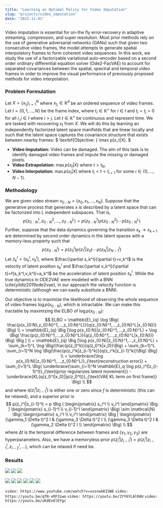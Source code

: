 ```yaml
---
title: "Learning an Optimal Policy for Video Imputation"
slug: "projects/video_imputation"
date: "2021-11-01"
---
```

Video imputation is essential for on-the fly error-recovery in adaptive streaming, compression, and super resolution. Most prior  methods rely on the use of generative adversarial networks (GANs) such that given two consecutive video frames, the model attempts to generate spatial interpolatory frames to form coherent video sequences.  In this work, we study the use of a factorizable variational auto-encoder based on a second order ordinary differential equation solver (Ode2-FacVAE) to account for separated covariances between the spatial, spectral and temporal video frames in order to improve the visual performance of previously proposed methods for video interpolation.


### Problem Formulation
Let  $X=\{x_{t_i}\}_{i=1}^N$ where $x_{t_i} \in \mathbb{R}^d$ be an ordered sequence of video frames. Let $I=\{0,1,...,N\}$ be the frame index, where $t_i \in \mathbb{R}^+$ for $i \in I$ and $t_i=t_j > 0$ for all $i,j \in I$ where $i > j$. Let $t \in \mathbb{R}^+$ be continuous and represent time. We are tasked with recovering $x_t$ from $X$. We will do this by learning an independently factorized latent space manifolds that are linear locally and such that the latent space captures the covariance structure that exists between nearby frames:
$ \textbf{Objective: } \max p(x_t|X). $

* **Video Imputation:** Video can be damaged. The aim of this task is to identify damaged video frames and impute the missing or damaged pixels.
* **Video Extrapolation:** $\max p(x_t|X)$ where $t > t_N$.
* **Video Interpolation:** $\max p(x_t|X)$ where $t_i < t < t_{i+1}$ for some $i \in \{0,...,N-1\}$.


### Methodology
We are given video stream $x_{0:N}=\{x_0,x_1,...,x_N\}$.  Suppose that the generative process that generates $x$ is described by a latent space that can be factorized into $L$ independent subspaces. That is,
$$
% p(x|z_{0:N}^1,z_{0:N}^2,...,z_{0:N}^L)=p(x|z_{0:N}^1)p(x|z_{0:N}^2)\cdots p(x|z_{0:N}^L)
p(z_{0:N}^1,z_{0:N}^2,...,z_{0:N}^L)=p(z_{0:N}^1)p(z_{0:N}^2)\cdots p(z_{0:N}^L)
$$
Further, suppose that the data dynamics governing the transition $x_k \to x_{k+1}$ are determined by second order dynamics in the latent spaces with a memory-less property such that
$$
p(z_{0:N}^l)=p(z_0^l)p(z_1^l|z_0)\cdots p(z_N^l|z_{N-1}^l)
$$
Let $z_k^l=(s_k^l,v_k^l)$, where $\frac{\partial s_k^l}{\partial t}=v_k^l$ is the velocity of latent position $s_k^l$ and $\frac{\partial v_k^l}{\partial t}=f(s_k^l,v_k^l)=a_k^l$ be the acceleration of latent position $s_k^l$.  While the true dynamics in ODE2VAE were modeled with a BNN \cite{yildiz2019ode2vae}, in our approach the velocity function is deterministic (although we can easily substitute a BNN).

Our objective is to maximize the likelihood of observing the whole sequence of video frames $\log p(x_{0:N})$, which is intractable. We can make this tractable by maximizing the ELBO of $\log p(x_{0:N})$:
$$
ELBO = \mathbb{E}_{q} \log \Big( \frac{p(x_{0:N},z_{0:N}^1,...,z_{0:N}^L)}{q(z_{0:N}^1,...,z_{0:N}^L|x_{0:N})} \Big) \\
= \mathbb{E}_{q} \Big [\log p(x_{0:N}|z_{0:N}^1,...,z_{0:N}^L) + \log \Big( \frac{p(z_{0:N}^1,...,z_{0:N}^L)}{q(z_{0:N}^1,...,z_{0:N}^L|x_{0:N})} \Big) \Big ] \\
= \mathbb{E}_{q} \Big [\log p(x_{0:N}|z_{0:N}^1,...,z_{0:N}^L) +
\sum_{k=1}^L \log \Big(\frac{p(z_0^k)}{q(z_0^k|x_0)}\Big) + \sum_{k=1}^L \sum_{i=1}^N \log \Big(\frac{p(z_i^k|z_{i-1}^k)}{q(z_i^k|z_{i-1}^k)}\Big)
\Big] \\
= \underbrace{\log p(x_{0:N}|z_{0:N}^1,...,z_{0:N}^L)}_{\text{reconstruction error}} + \sum_{l=1}^L \Big( \underbrace{\sum_{i=1}^N \mathbb{E}_q \log p(z_i^l|z_{i-1}^l)}_{\text{prior regularizes latent movement}} - \underbrace{KL(q(z_0^l|x_0)||p(z_0^l))}_{\text{VAE KL term on first frame}} \Big) \\
$$
and where $q(z_i^l|z_{i-1}^l)$ is either one or zero since $f$ is deterministic (this can be relaxed),
and a superior prior is
$$
p(z_i^l|z_{i-1}^l) = p \Big (
\begin{pmatrix}
s_i^l \\ v_i^l
\end{pmatrix}
\Big |
\begin{pmatrix}
s_{i-1}^l \\ v_{i-1}^l
\end{pmatrix}
\Big) \sim \mathcal{N} \Big(
\begin{pmatrix}
s_i^l \\ v_i^l
\end{pmatrix}
\Big |
\begin{pmatrix}
(\gamma_1 \Delta t)^2 I & (\gamma_3 \Delta t)^2 I \\
(\gamma_3 \Delta t)^2 I & (\gamma_2 \Delta t)^2 I \\
\end{pmatrix}
\Big) \\
$$
where $\Delta t$ is the temporal difference between frames and $\{\gamma_1, \gamma_2, \gamma_3\}$ are hyperparameters. Also, we have a memoryless prior $p(z_i^l|z_{i-1}^l)=p(z_i^l|z_{i-1}^l,z_{i-2}^l,...)$, which can be relaxed if need be.

### Results
![](https://i.imgur.com/zcZbUnZ.png)
![](https://i.imgur.com/W4nGOSe.png)
![](https://i.imgur.com/UjzSG7X.png)

![](https://i.imgur.com/GVR5Wwn.png)
![](https://i.imgur.com/yVsH2IK.png)
![](https://i.imgur.com/lqUzqUy.png)
![](https://i.imgur.com/yMoFLI4.png)
![](https://i.imgur.com/Os1nUPw.png)
![](https://i.imgur.com/xODUubq.jpg)

`video: https://www.youtube.com/watch?v=sxsnwkKISWE`
`video: https://youtu.be/qTN-vRF3zwo`
`video: https://youtu.be/2YY6YLAlRAU`
`video: https://youtu.be/uKdEx6lEYgc`
